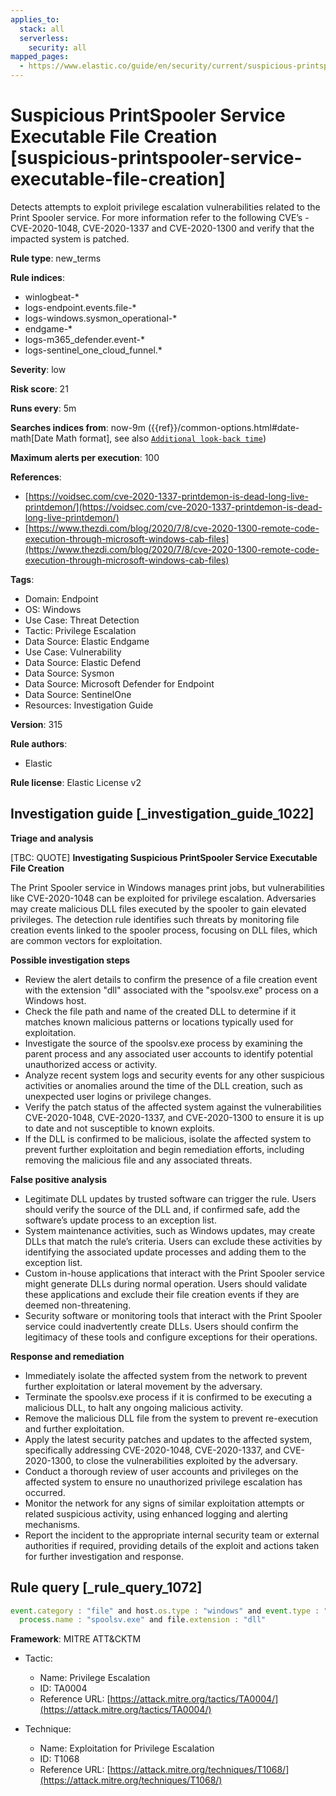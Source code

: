 ```yaml
---
applies_to:
  stack: all
  serverless:
    security: all
mapped_pages:
  - https://www.elastic.co/guide/en/security/current/suspicious-printspooler-service-executable-file-creation.html
---
```


# Suspicious PrintSpooler Service Executable File Creation [suspicious-printspooler-service-executable-file-creation]

Detects attempts to exploit privilege escalation vulnerabilities related to the Print Spooler service. For more information refer to the following CVE’s - CVE-2020-1048, CVE-2020-1337 and CVE-2020-1300 and verify that the impacted system is patched.

**Rule type**: new_terms

**Rule indices**:

* winlogbeat-*
* logs-endpoint.events.file-*
* logs-windows.sysmon_operational-*
* endgame-*
* logs-m365_defender.event-*
* logs-sentinel_one_cloud_funnel.*

**Severity**: low

**Risk score**: 21

**Runs every**: 5m

**Searches indices from**: now-9m ({{ref}}/common-options.html#date-math[Date Math format], see also [`Additional look-back time`](docs-content://solutions/security/detect-and-alert/create-detection-rule.md#rule-schedule))

**Maximum alerts per execution**: 100

**References**:

* [https://voidsec.com/cve-2020-1337-printdemon-is-dead-long-live-printdemon/](https://voidsec.com/cve-2020-1337-printdemon-is-dead-long-live-printdemon/)
* [https://www.thezdi.com/blog/2020/7/8/cve-2020-1300-remote-code-execution-through-microsoft-windows-cab-files](https://www.thezdi.com/blog/2020/7/8/cve-2020-1300-remote-code-execution-through-microsoft-windows-cab-files)

**Tags**:

* Domain: Endpoint
* OS: Windows
* Use Case: Threat Detection
* Tactic: Privilege Escalation
* Data Source: Elastic Endgame
* Use Case: Vulnerability
* Data Source: Elastic Defend
* Data Source: Sysmon
* Data Source: Microsoft Defender for Endpoint
* Data Source: SentinelOne
* Resources: Investigation Guide

**Version**: 315

**Rule authors**:

* Elastic

**Rule license**: Elastic License v2

## Investigation guide [_investigation_guide_1022]

**Triage and analysis**

[TBC: QUOTE]
**Investigating Suspicious PrintSpooler Service Executable File Creation**

The Print Spooler service in Windows manages print jobs, but vulnerabilities like CVE-2020-1048 can be exploited for privilege escalation. Adversaries may create malicious DLL files executed by the spooler to gain elevated privileges. The detection rule identifies such threats by monitoring file creation events linked to the spooler process, focusing on DLL files, which are common vectors for exploitation.

**Possible investigation steps**

* Review the alert details to confirm the presence of a file creation event with the extension "dll" associated with the "spoolsv.exe" process on a Windows host.
* Check the file path and name of the created DLL to determine if it matches known malicious patterns or locations typically used for exploitation.
* Investigate the source of the spoolsv.exe process by examining the parent process and any associated user accounts to identify potential unauthorized access or activity.
* Analyze recent system logs and security events for any other suspicious activities or anomalies around the time of the DLL creation, such as unexpected user logins or privilege changes.
* Verify the patch status of the affected system against the vulnerabilities CVE-2020-1048, CVE-2020-1337, and CVE-2020-1300 to ensure it is up to date and not susceptible to known exploits.
* If the DLL is confirmed to be malicious, isolate the affected system to prevent further exploitation and begin remediation efforts, including removing the malicious file and any associated threats.

**False positive analysis**

* Legitimate DLL updates by trusted software can trigger the rule. Users should verify the source of the DLL and, if confirmed safe, add the software’s update process to an exception list.
* System maintenance activities, such as Windows updates, may create DLLs that match the rule’s criteria. Users can exclude these activities by identifying the associated update processes and adding them to the exception list.
* Custom in-house applications that interact with the Print Spooler service might generate DLLs during normal operation. Users should validate these applications and exclude their file creation events if they are deemed non-threatening.
* Security software or monitoring tools that interact with the Print Spooler service could inadvertently create DLLs. Users should confirm the legitimacy of these tools and configure exceptions for their operations.

**Response and remediation**

* Immediately isolate the affected system from the network to prevent further exploitation or lateral movement by the adversary.
* Terminate the spoolsv.exe process if it is confirmed to be executing a malicious DLL, to halt any ongoing malicious activity.
* Remove the malicious DLL file from the system to prevent re-execution and further exploitation.
* Apply the latest security patches and updates to the affected system, specifically addressing CVE-2020-1048, CVE-2020-1337, and CVE-2020-1300, to close the vulnerabilities exploited by the adversary.
* Conduct a thorough review of user accounts and privileges on the affected system to ensure no unauthorized privilege escalation has occurred.
* Monitor the network for any signs of similar exploitation attempts or related suspicious activity, using enhanced logging and alerting mechanisms.
* Report the incident to the appropriate internal security team or external authorities if required, providing details of the exploit and actions taken for further investigation and response.


## Rule query [_rule_query_1072]

```js
event.category : "file" and host.os.type : "windows" and event.type : "creation" and
  process.name : "spoolsv.exe" and file.extension : "dll"
```

**Framework**: MITRE ATT&CKTM

* Tactic:

    * Name: Privilege Escalation
    * ID: TA0004
    * Reference URL: [https://attack.mitre.org/tactics/TA0004/](https://attack.mitre.org/tactics/TA0004/)

* Technique:

    * Name: Exploitation for Privilege Escalation
    * ID: T1068
    * Reference URL: [https://attack.mitre.org/techniques/T1068/](https://attack.mitre.org/techniques/T1068/)



